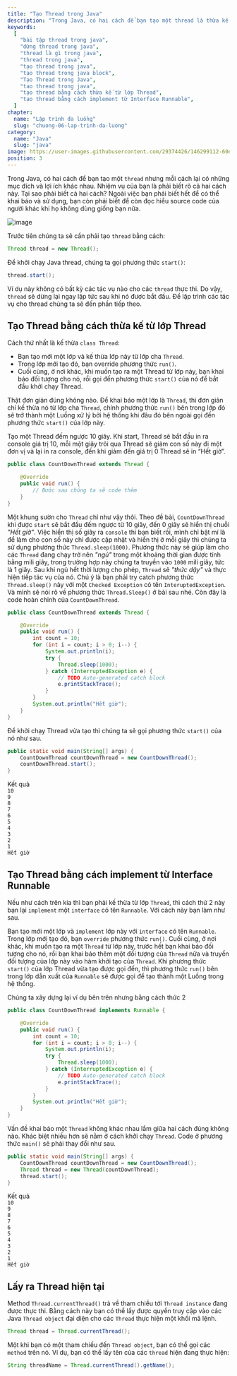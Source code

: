 ```yaml
---
title: "Tạo Thread trong Java"
description: "Trong Java, có hai cách để bạn tạo một thread là thừa kế từ lớp Thread và implement từ Interface Runnable nhưng mỗi cách lại có những mục đích và lợi ích khác nhau"
keywords:
  [
    "bài tập thread trong java",
    "dừng thread trong java",
    "thread là gì trong java",
    "thread trong java",
    "tạo thread trong java",
    "tạo thread trong java block",
    "Tạo Thread trong Java",
    "tao thread trong java",
    "tạo thread bằng cách thừa kế từ lớp Thread",
    "tạo thread bằng cách implement từ Interface Runnable",
  ]
chapter:
  name: "Lập trình đa luồng"
  slug: "chuong-06-lap-trinh-da-luong"
category:
  name: "Java"
  slug: "java"
image: https://user-images.githubusercontent.com/29374426/146299112-60eb7f5d-8316-4ff9-92a1-f495c3eb8223.png
position: 3
---
```


Trong Java, có hai cách để bạn tạo một `thread` nhưng mỗi cách lại có những mục đích và lợi ích khác nhau. Nhiệm vụ của bạn là phải biết rõ cả hai cách này. Tại sao phải biết cả hai cách? Ngoài việc bạn phải biết hết để có thể khai báo và sử dụng, bạn còn phải biết để còn đọc hiểu source code của người khác khi họ không dùng giống bạn nữa.

![image](https://user-images.githubusercontent.com/29374426/146299112-60eb7f5d-8316-4ff9-92a1-f495c3eb8223.png)

Trước tiên chúng ta sẽ cần phải tạo `thread` bằng cách:

```java
Thread thread = new Thread();
```

Để khởi chạy Java thread, chúng ta gọi phương thức `start()`:

```java
thread.start();
```

Ví dụ này không có bất kỳ các tác vụ nào cho các `thread` thực thi. Do vậy, `thread` sẽ dừng lại ngay lập tức sau khi nó được bắt đầu. Để lập trình các tác vụ cho thread chúng ta sẽ đến phần tiếp theo.

## Tạo Thread bằng cách thừa kế từ lớp Thread

Cách thứ nhất là kế thừa `class Thread`:

- Bạn tạo mới một lớp và kế thừa lớp này từ lớp cha `Thread`.
- Trong lớp mới tạo đó, bạn override phương thức `run()`.
- Cuối cùng, ở nơi khác, khi muốn tạo ra một Thread từ lớp này, bạn khai báo đối tượng cho nó, rồi gọi đến phương thức `start()` của nó để bắt đầu khởi chạy Thread.

Thật đơn giản đúng không nào. Để khai báo một lớp là `Thread`, thì đơn giản chỉ kế thừa nó từ lớp cha `Thread`, chính phương thức `run()` bên trong lớp đó sẽ trở thành một Luồng xử lý bởi hệ thống khi đâu đó bên ngoài gọi đến phương thức `start()` của lớp này.

<div class="example">Tạo một Thread đếm ngược 10 giây. Khi start, Thread sẽ bắt đầu in ra console giá trị 10, mỗi một giây trôi qua Thread sẽ giảm con số này đi một đơn vị và lại in ra console, đến khi giảm đến giá trị 0 Thread sẽ in “Hết giờ”.</div>

```java
public class CountDownThread extends Thread {

    @Override
    public void run() {
        // Bước sau chúng ta sẽ code thêm
    }
}
```

Một khung sườn cho `Thread` chỉ như vậy thôi. Theo đề bài, `CountDownThread` khi được `start` sẽ bắt đầu đếm ngược từ 10 giây, đến 0 giây sẽ hiển thị chuỗi _"Hết giờ"_. Việc hiển thị số giây ra `console` thì bạn biết rồi, mình chỉ bật mí là để làm cho con số này chỉ được cập nhật và hiển thị ở mỗi giây thì chúng ta sử dụng phương thức `Thread.sleep(1000)`. Phương thức này sẽ giúp làm cho các `Thread` đang chạy trở nên _"ngủ"_ trong một khoảng thời gian được tính bằng mili giây, trong trường hợp này chúng ta truyền vào `1000` mili giây, tức là 1 giây. Sau khi ngủ hết thời lượng cho phép, `Thread` sẽ _"thức dậy"_ và thực hiện tiếp tác vụ của nó. Chú ý là bạn phải try catch phương thức `Thread.sleep()` này với một `Checked Exception` có tên `InteruptedException`. Và mình sẽ nói rõ về phương thức `Thread.Sleep()` ở bài sau nhé. Còn đây là code hoàn chỉnh của `CountDownThread`.

```java
public class CountDownThread extends Thread {

    @Override
    public void run() {
        int count = 10;
        for (int i = count; i > 0; i--) {
            System.out.println(i);
            try {
                Thread.sleep(1000);
            } catch (InterruptedException e) {
                // TODO Auto-generated catch block
                e.printStackTrace();
            }
        }
        System.out.println("Hết giờ");
    }
}
```

Để khởi chạy Thread vừa tạo thì chúng ta sẽ gọi phương thức `start()` của nó như sau.

```java
public static void main(String[] args) {
    CountDownThread countDownThread = new CountDownThread();
    countDownThread.start();
}
```

<div class="window">
  <div class="window-header">
    <div class="action-buttons"></div>
    <span class="title-popup">Kết quả</span>
  </div>
  <div class="window-body">
    <code>10</code></br>
    <code>9</code></br>
    <code>8</code></br>
    <code>7</code></br>
    <code>6</code></br>
    <code>5</code></br>
    <code>4</code></br>
    <code>3</code></br>
    <code>2</code></br>
    <code>1</code></br>
    <code>Hết giờ</code></br>
  </div>
</div>

## Tạo Thread bằng cách implement từ Interface Runnable

Nếu như cách trên kia thì bạn phải kế thừa từ lớp `Thread`, thì cách thứ 2 này bạn lại `implement` một `interface` có tên `Runnable`. Với cách này bạn làm như sau.

Bạn tạo mới một lớp và `implement` lớp này với `interface` có tên `Runnable`. Trong lớp mới tạo đó, bạn `override` phương thức `run()`. Cuối cùng, ở nơi khác, khi muốn tạo ra một `Thread` từ lớp này, trước hết bạn khai báo đối tượng cho nó, rồi bạn khai báo thêm một đối tượng của `Thread` nữa và truyền đối tượng của lớp này vào hàm khởi tạo của `Thread`. Khi phương thức `start()` của lớp Thread vừa tạo được gọi đến, thì phương thức `run()` bên trong lớp dẫn xuất của `Runnable` sẽ được gọi để tạo thành một Luồng trong hệ thống.

<div class="example">Chúng ta xây dựng lại ví dụ bên trên nhưng bằng cách thức 2</div>

```java
public class CountDownThread implements Runnable {

    @Override
    public void run() {
        int count = 10;
        for (int i = count; i > 0; i--) {
            System.out.println(i);
            try {
                Thread.sleep(1000);
            } catch (InterruptedException e) {
                // TODO Auto-generated catch block
                e.printStackTrace();
            }
        }
        System.out.println("Hết giờ");
    }
}
```

Vấn đề khai báo một `Thread` không khác nhau lắm giữa hai cách đúng không nào. Khác biệt nhiều hơn sẽ nằm ở cách khởi chạy `Thread`. Code ở phương thức `main()` sẽ phải thay đổi như sau.

```java
public static void main(String[] args) {
    CountDownThread countDownThread = new CountDownThread();
    Thread thread = new Thread(countDownThread);
    thread.start();
}
```

<div class="window">
  <div class="window-header">
    <div class="action-buttons"></div>
    <span class="title-popup">Kết quả</span>
  </div>
  <div class="window-body">
    <code>10</code></br>
    <code>9</code></br>
    <code>8</code></br>
    <code>7</code></br>
    <code>6</code></br>
    <code>5</code></br>
    <code>4</code></br>
    <code>3</code></br>
    <code>2</code></br>
    <code>1</code></br>
    <code>Hết giờ</code></br>
  </div>
</div>

## Lấy ra Thread hiện tại

Method `Thread.currentThread()` trả về tham chiều tới `Thread instance` đang được thực thi. Bằng cách này bạn có thể lấy được quyền truy cập vào các Java `Thread object` đại diện cho các `Thread` thực hiện một khối mã lệnh.

```java
Thread thread = Thread.currentThread();
```

Một khi bạn có một tham chiếu đến `Thread object`, bạn có thể gọi các `method` trên nó. Ví dụ, bạn có thể lấy tên của các `thread` hiện đang thực hiện:

```java
String threadName = Thread.currentThread().getName();
```
